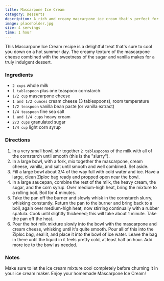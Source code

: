 ```yaml
---
title: Mascarpone Ice Cream
category: Desserts
description: A rich and creamy mascarpone ice cream that's perfect for a hot summer day.
image: placeholder.jpg
size: 4 servings
time: 1 hour
---
```


This Mascarpone Ice Cream recipe is a delightful treat that's sure to cool you down on a hot summer day. The creamy texture of the mascarpone cheese combined with the sweetness of the sugar and vanilla makes for a truly indulgent dessert.

### Ingredients

* `2 cups` whole milk
* `1 tablespoon` plus one teaspoon cornstarch
* `1/2 cup` mascarpone cheese
* `1 and 1/2 ounces` cream cheese (3 tablespoons), room temperature
* `1/2 teaspoon` vanilla bean paste (or vanilla extract)
* `1/4 teaspoon` fine sea salt
* `1 and 1/4 cups` heavy cream
* `2/3 cups` granulated sugar
* `1/4 cup` light corn syrup

### Directions

1. In a very small bowl, stir together `2 tablespoons` of the milk with all of the cornstarch until smooth (this is the "slurry").
2. In a large bowl, with a fork, mix together the mascarpone, cream cheese, vanilla, and salt until smooth and well combined. Set aside.
3. Fill a large bowl about 3/4 of the way full with cold water and ice. Have a large, clean Ziploc bag ready and propped open near the bowl.
4. In a large saucepan, combine the rest of the milk, the heavy cream, the sugar, and the corn syrup. Over medium-high heat, bring the mixture to a rolling boil. Boil for 4 minutes.
5. Take the pan off the burner and slowly whisk in the cornstarch slurry, whisking constantly. Return the pan to the burner and bring back to a boil, again over medium-high heat, now stirring continually with a rubber spatula. Cook until slightly thickened; this will take about 1 minute. Take the pan off the heat.
6. Pour the hot milk mixture slowly into the bowl with the mascarpone and cream cheese, whisking until it's quite smooth. Pour all of this into the Ziploc bag, seal it, and place it into the bowl of ice water. Leave the bag in there until the liquid in it feels pretty cold, at least half an hour. Add more ice to the bowl as needed.

### Notes

Make sure to let the ice cream mixture cool completely before churning it in your ice cream maker. Enjoy your homemade Mascarpone Ice Cream!